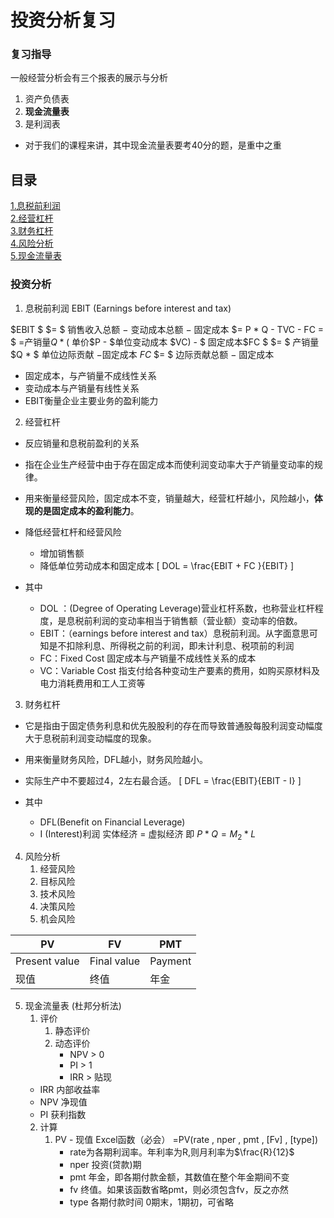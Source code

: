 
# 投资分析复习
### 复习指导
一般经营分析会有三个报表的展示与分析
1. 资产负债表
2. **现金流量表**
3. 是利润表

- 对于我们的课程来讲，其中现金流量表要考40分的题，是重中之重

## 目录
 [1.息税前利润](#EBIT)</br>
 [2.经营杠杆](#DOL)</br>
 [3.财务杠杆](#DFL)</br>
 [4.风险分析](#risk_analysis)</br>
 [5.现金流量表](#cash_flux_table)</br>
### 投资分析
1. 息税前利润 EBIT (Earnings before interest and tax)<a id="EBIT"></a>

$EBIT $
$= $ 销售收入总额 $-$ 变动成本总额 $-$ 固定成本
$= P * Q - TVC - FC = $
$=$产销量$Q * ($ 单价$P - $单位变动成本 $VC) - $ 固定成本$FC $
$= $ 产销量$Q * $ 单位边际贡献 $-$固定成本 $FC$
$= $ 边际贡献总额 $-$ 固定成本

  - 固定成本，与产销量不成线性关系
  - 变动成本与产销量有线性关系
  - EBIT衡量企业主要业务的盈利能力


2. 经营杠杆 <a id="DOL"></a>
  - 反应销量和息税前盈利的关系
  - 指在企业生产经营中由于存在固定成本而使利润变动率大于产销量变动率的规律。
  - 用来衡量经营风险，固定成本不变，销量越大，经营杠杆越小，风险越小，**体现的是固定成本的盈利能力**。
  - 降低经营杠杆和经营风险
    - 增加销售额
    - 降低单位劳动成本和固定成本
\[
DOL = \frac{EBIT + FC }{EBIT}
\]

- 其中
  - DOL ：(Degree of Operating Leverage)营业杠杆系数，也称营业杠杆程度，是息税前利润的变动率相当于销售额（营业额）变动率的倍数。
  - EBIT：（earnings before interest and tax）息税前利润。从字面意思可知是不扣除利息、所得税之前的利润，即未计利息、税项前的利润
  - FC：Fixed Cost 固定成本与产销量不成线性关系的成本
  - VC：Variable Cost 指支付给各种变动生产要素的费用，如购买原材料及电力消耗费用和工人工资等

3. 财务杠杆 <a id="DFL"></a>
  - 它是指由于固定债务利息和优先股股利的存在而导致普通股每股利润变动幅度大于息税前利润变动幅度的现象。
  - 用来衡量财务风险，DFL越小，财务风险越小。
  - 实际生产中不要超过4，2左右最合适。
\[
 DFL = \frac{EBIT}{EBIT - I}
 \]

- 其中
  - DFL(Benefit on Financial Leverage)
  - I (Interest)利润
实体经济 = 虚拟经济
即 $P * Q = M_2 * L$


4. 风险分析 <a id="risk_analysis"></a>
    1. 经营风险
    2. 目标风险
    3. 技术风险
    4. 决策风险
    5. 机会风险

  PV | FV| PMT
  ---|--|---
  Present value|Final value| Payment
  现值|终值|年金

5. 现金流量表 (杜邦分析法)<a id="cash_flux_table"></a>
    1. 评价
        1. 静态评价
        2. 动态评价
            - NPV > 0
            - PI > 1
            - IRR > 贴现
      - IRR 内部收益率
      - NPV 净现值
      - PI 获利指数
    2. 计算
        1. PV - 现值 Excel函数（必会）
        =PV(rate , nper , pmt , [Fv] , [type])
            - rate为各期利润率。年利率为R,则月利率为$\frac{R}{12}$
            - nper 投资(贷款)期
            - pmt 年金，即各期付款金额，其数值在整个年金期间不变
            - fv 终值。如果该函数省略pmt，则必须包含fv，反之亦然
            - type 各期付款时间 0期末，1期初，可省略
